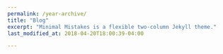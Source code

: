 ```yaml
---
permalink: /year-archive/
title: "Blog"
excerpt: "Minimal Mistakes is a flexible two-column Jekyll theme."
last_modified_at: 2018-04-20T18:00:39-04:00

---
```

